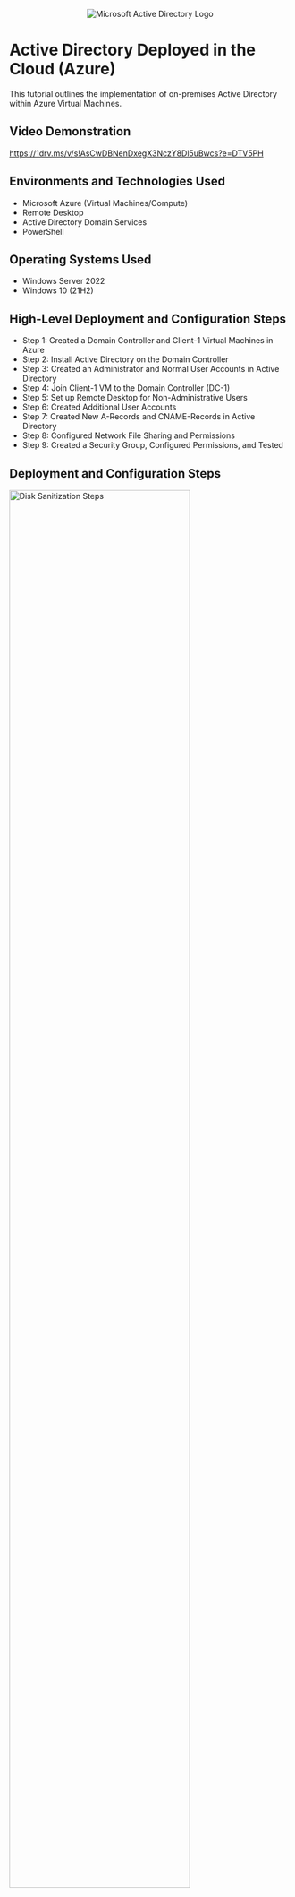<p align="center">
<img src="https://i.imgur.com/pU5A58S.png" alt="Microsoft Active Directory Logo"/>
</p>

<h1> Active Directory Deployed in the Cloud (Azure)</h1>
This tutorial outlines the implementation of on-premises Active Directory within Azure Virtual Machines.<br />


<h2>Video Demonstration</h2>

https://1drv.ms/v/s!AsCwDBNenDxegX3NczY8Dl5uBwcs?e=DTV5PH

<h2>Environments and Technologies Used</h2>

- Microsoft Azure (Virtual Machines/Compute)
- Remote Desktop
- Active Directory Domain Services
- PowerShell

<h2>Operating Systems Used </h2>

- Windows Server 2022
- Windows 10 (21H2)

<h2>High-Level Deployment and Configuration Steps</h2>

- Step 1: Created a Domain Controller and Client-1 Virtual Machines in Azure
- Step 2: Install Active Directory on the Domain Controller
- Step 3: Created an Administrator and Normal User Accounts in Active Directory
- Step 4: Join Client-1 VM to the Domain Controller (DC-1)
- Step 5: Set up Remote Desktop for Non-Administrative Users
- Step 6: Created Additional User Accounts
- Step 7: Created New A-Records and CNAME-Records in Active Directory
- Step 8: Configured Network File Sharing and Permissions 
- Step 9: Created a Security Group, Configured Permissions, and Tested 

<h2>Deployment and Configuration Steps</h2>

<p>
<img src="https://i.imgur.com/DJmEXEB.png" height="80%" width="80%" alt="Disk Sanitization Steps"/>
</p>
<p>
This is an image of me doing the initial set up for this project. I created two different virtual Machines in Azure. One with the Windows Server 2022 Data Center, the other on Windows 10 Pro, and set both up on the same v-net 
</p>
<br />

<p>
<img src="https://i.imgur.com/DJmEXEB.png" height="80%" width="80%" alt="Disk Sanitization Steps"/>
</p>
<p>
In the image above I am installing Active Directory onto DC-1. In the Server Manager  I was able to configure the set up for Active Directory, under rolesI installed the Active Directory Domain Services. I was able to promote DC-1 to a domain controller, adding a new foster I named my root domain "mydomain.com". I was  loggeed out and had to use the FQDN or fully qualified domain name of the user to get back in. 
</p>
<br />

<p>
<img src="https://i.imgur.com/DJmEXEB.png" height="80%" width="80%" alt="Disk Sanitization Steps"/>
</p>
<p>
Here I am creating Organizational Units named _EMPLOYEES and _ADMINS. I created a new user with the name of HaleyMS and assigned their properties, I assigned them to the domain admins group in Active Directory. After creating the account I was successfully able to log in to the admin account on the DC-1 VM. 
</p>
<br />

<p>
<img src="https://i.imgur.com/DJmEXEB.png" height="80%" width="80%" alt="Disk Sanitization Steps"/>
</p>
<p>
The image above shows one of the steps I took to join Client-1's VM. Inside Azure I configured the NIC Private IP address for Client-1. I configured the DNS Server to "Custom" and set it to DC-1's Private Address, and restarted the Virtual MAchine. Signing back into Client-1 I had to use the FQDN (Fully Qualified Domain Name) of my domain.     
</p>
<br />

<p>
<img src="https://i.imgur.com/DJmEXEB.png" height="80%" width="80%" alt="Disk Sanitization Steps"/>
</p>
<p>
 From inside Client-1 I was able to set up Remote Desktop access for the non-administrative user accounts. 
</p>
<br />

<p>
<img src="https://i.imgur.com/DJmEXEB.png" height="80%" width="80%" alt="Disk Sanitization Steps"/>
</p>
<p>
The image above is a screenshot from me creating a bunch of additional users into Active Directory. In PowerShell ISE I was able to upload a script that included new users that were randomly configured. They were added into the _EMPLOYEES file created in Active Directory. I was able to establish a remote desktop connection of a few of the random user accounts and logged into Client-1's VM. 
</p>
<br />

<p>
<img src="https://i.imgur.com/DJmEXEB.png" height="80%" width="80%" alt="Disk Sanitization Steps"/>
</p>
<p>
Here I am creating A-Records and CNAME-Records in Active Directory. I attempted to ping mainframe from Client-1 and did not get a response. I went into DC-1 and named an A-Record named mainframe, and connected it to DC-1's Private IPv4 Address. Going back to Client-1 I was able to successfully ping the mainframe. I went back to DC-1 and configured the mainframe A-Record to have an IP Address of 8.8.8.8 and attempted to ping the mainframe again from Client-1. After checked the DNS Cache i noticed the IP Address of 10.0.0.4 still reading for the mainframe. I flushed the DNS and attempted the ping again, I was able to successfully get the IP address of 8.8.8.8 I had configured the mainframe to. I than created a CNAME-Record called search and linked it to www.google.com. I was able to successfully ping "search" and get and response from the appropriate alias linked to the record.   
</p>
<br />

<p>
<img src="https://i.imgur.com/DJmEXEB.png" height="80%" width="80%" alt="Disk Sanitization Steps"/>
</p>
<p>
 This Image shows me creating one of four new files onto the (C:) drive of the domain controller (DC-1). The first file I created was titled Read-Access, which was accessible to the Domain Users, with read only permissions. The second was Write-Access, which was accessible to the Domain Users, with read and write permissions. The third file was titled No-Access, I gave the Domain Administrators access, and read and write permissions. The last file I created was accounting to use for later use. After adding the files I logged onto Client-1 under a random user account to test the accessibility of the files created.  
</p>
<br />

<p>
<img src="https://i.imgur.com/DJmEXEB.png" height="80%" width="80%" alt="Disk Sanitization Steps"/>
</p>
<p>
 After assigning the random user account to the appropriate groups, I was successfully able to access the accounting file, the read-access, and write-access files shared over the network. As I had given the randomly created user the permissions to view the documents by adding them to the ACCOUNTANTS group. 
</p>
<br />
